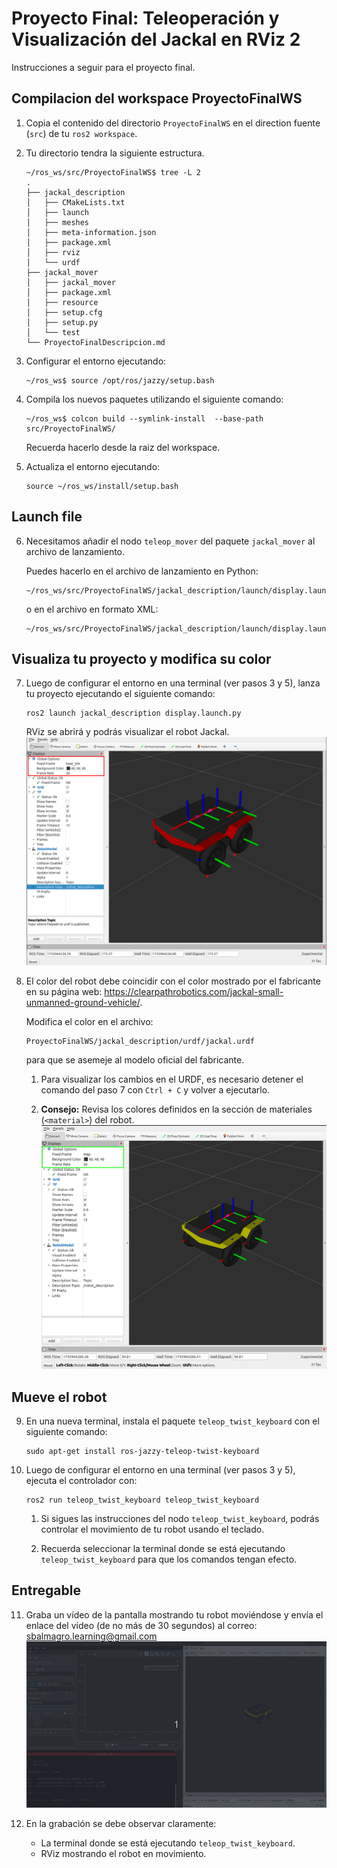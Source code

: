 # Proyecto Final: Teleoperación y Visualización del Jackal en RViz 2

Instrucciones a seguir para el proyecto final.

## Compilacion del workspace ProyectoFinalWS

1. Copia el contenido del directorio `ProyectoFinalWS` en el direction fuente (`src`) de tu `ros2 workspace`.

2. Tu directorio tendra la siguiente estructura.
    ```shell
    ~/ros_ws/src/ProyectoFinalWS$ tree -L 2
    .
    ├── jackal_description
    │   ├── CMakeLists.txt
    │   ├── launch
    │   ├── meshes
    │   ├── meta-information.json
    │   ├── package.xml
    │   ├── rviz
    │   └── urdf
    ├── jackal_mover
    │   ├── jackal_mover
    │   ├── package.xml
    │   ├── resource
    │   ├── setup.cfg
    │   ├── setup.py
    │   └── test
    └── ProyectoFinalDescripcion.md
    ```

3. Configurar el entorno ejecutando:
    ```
    ~/ros_ws$ source /opt/ros/jazzy/setup.bash
    ```

4. Compila los nuevos paquetes utilizando el siguiente comando:
    ```
    ~/ros_ws$ colcon build --symlink-install  --base-path src/ProyectoFinalWS/
    ```
    Recuerda hacerlo desde la raiz del workspace.

5. Actualiza el entorno ejecutando:
    ```
    source ~/ros_ws/install/setup.bash
    ```

## Launch file

6. Necesitamos añadir el nodo `teleop_mover` del paquete `jackal_mover` al archivo de lanzamiento.

    Puedes hacerlo en el archivo de lanzamiento en Python:
    ```
    ~/ros_ws/src/ProyectoFinalWS/jackal_description/launch/display.launch.py
    ```
    o en el archivo en formato XML:
    ```
    ~/ros_ws/src/ProyectoFinalWS/jackal_description/launch/display.launch.xml
    ```

## Visualiza tu proyecto y modifica su color

7. Luego de configurar el entorno en una terminal (ver pasos 3 y 5), lanza tu proyecto ejecutando el siguiente comando:
    ```
    ros2 launch jackal_description display.launch.py
    ```
    RViz se abrirá y podrás visualizar el robot Jackal.
    ![Visualizacion en Rviz2](assets/2025-04-30_00-04.png)

8. El color del robot debe coincidir con el color mostrado por el fabricante en su página web: https://clearpathrobotics.com/jackal-small-unmanned-ground-vehicle/.

    Modifica el color en el archivo:
    ```
    ProyectoFinalWS/jackal_description/urdf/jackal.urdf
    ```
    para que se asemeje al modelo oficial del fabricante.

    1. Para visualizar los cambios en el URDF, es necesario detener el comando del paso 7 con `Ctrl + C` y volver a ejecutarlo.

    2. **Consejo:** Revisa los colores definidos en la sección de materiales (`<material>`) del robot.
    ![Color corregido](assets/2025-04-30_00-06.png)

## Mueve el robot

9. En una nueva terminal, instala el paquete `teleop_twist_keyboard` con el siguiente comando:
    ```
    sudo apt-get install ros-jazzy-teleop-twist-keyboard
    ```

10. Luego de configurar el entorno en una terminal (ver pasos 3 y 5), ejecuta el controlador con:
    ```
    ros2 run teleop_twist_keyboard teleop_twist_keyboard
    ```

    1. Si sigues las instrucciones del nodo `teleop_twist_keyboard`, podrás controlar el movimiento de tu robot usando el teclado.

    2. Recuerda seleccionar la terminal donde se está ejecutando `teleop_twist_keyboard` para que los comandos tengan efecto.

## Entregable

11. Graba un vídeo de la pantalla mostrando tu robot moviéndose y envía el enlace del vídeo (de no más de 30 segundos) al correo: sbalmagro.learning@gmail.com
![Entregable](<assets/Peek 2025-05-17 00-00.gif>)

12. En la grabación se debe observar claramente:
    - La terminal donde se está ejecutando `teleop_twist_keyboard`.
    - RViz mostrando el robot en movimiento.